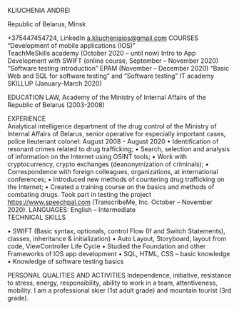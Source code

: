 KLIUCHENIA ANDREI

Republic of Belarus,  Minsk

+375447454724, LinkedIn
a.kliucheniaios@gmail.com
COURSES
“Development of mobile applications (IOS)”  
TeachMeSkills academy (October 2020 – until now)
Intro to App Development with SWIFT (online course, September – November 2020)
“Software testing introduction” EPAM (November – December 2020)
“Basic Web and SQL for software testing” and “Software testing” 
IT academy SKILLUP (January-March 2020)

EDUCATION
LAW, Academy of the Ministry of Internal Affairs of the Republic of Belarus (2003-2008)

EXPERIENCE  
Analytical intelligence department of the drug control of the Ministry of Internal Affairs of Belarus, senior operative for especially important cases, police lieutenant colonel: August 2008 - August 2020
•	Identification of resonant crimes related to drug trafficking;
•	Search, selection and analysis of information on the Internet using OSINT tools; 
•	Work with cryptocurrency, crypto exchanges (deanonymization of criminals);
•	Correspondence with foreign colleagues, organizations, at international conferences;
•	Introduced new methods of countering drug trafficking on the Internet;
•	Created a training course on the basics and methods of combating drugs.
Took part in testing the project https://www.speechpal.com (TranscribeMe, Inc.
October – November 2020).
LANGUAGES: 
English – Intermediate	
TECHNICAL SKILLS

•	SWIFT (Basic syntax, optionals, control Flow (If and Switch Statements), classes, inheritance & initialization)
•	Auto Layout, Storyboard, layout from code, ViewController Life Cycle
•	Studied the Foundation and other Frameworks of IOS app development
•	SQL, HTML, CSS – basic knowledge
•	Knowledge of software testing basics	
 
 
PERSONAL QUALITIES AND ACTIVITIES
Independence, initiative, resistance to stress, energy, responsibility, ability to work in a         team, attentiveness, mobility. I am a professional skier (1st adult grade) and mountain tourist (3rd grade).
